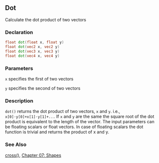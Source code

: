 ## Dot
Calculate the dot product of two vectors

### Declaration
```glsl
float dot(float x, float y)  
float dot(vec2 x, vec2 y)  
float dot(vec3 x, vec3 y)  
float dot(vec4 x, vec4 y)
```

### Parameters
```x``` specifies the first of two vectors

```y``` specifies the second of two vectors

### Description
```dot()``` returns the dot product of two vectors, ```x``` and ```y```. i.e., ```x[0]⋅y[0]+x[1]⋅y[1]+...```
If ```x``` and ```y``` are the same the square root of the dot product is equivalent to the length of the vector. The input parameters can be floating scalars or float vectors. In case of floating scalars the dot function is trivial and returns the product of x and y.

<div class="codeAndCanvas" data="../07/circle.frag"></div>

### See Also

[cross()](/glossary/?search=cross), [Chapter 07: Shapes](/07/)
